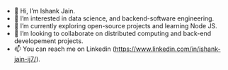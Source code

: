 - 👋 Hi, I’m Ishank Jain.
- 👀 I’m interested in data science, and backend-software engineering.
- 🌱 I’m currently exploring open-source projects and learning Node JS.
- 💞️ I’m looking to collaborate on distributed computing and back-end developement projects.
- 📫 You can reach me on Linkedin (https://www.linkedin.com/in/ishank-jain-ij7/).

<!---
Ishank-jn/Ishank-jn is a ✨ special ✨ repository because its `README.md` (this file) appears on your GitHub profile.
You can click the Preview link to take a look at your changes.
--->
